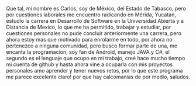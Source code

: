 Que tal, mi nombre es Carlos, soy de México, del Estado de Tabasco, pero por cuestiones laborales me encuentro radicando en Mérida, Yucatan,
estudio la carrera en Desarrollo de Software en la Universidad Abierta y a Distancia de Mexico, lo que me ha permitido, trabajar y estudiar,
por cuestiones personales no pude concluir anteriormente una carrera, pero ahora estoy mas que motivado para enrolarme en todo, por ahora no 
pertenezco a ninguna comunidad, pero busco formar parte de una, me encanta la programacion, soy fan de Android, manejo JAVA y C#, el segundo
es el lenguaje que ocupo en mi trabajo, creé hace mucho tiempo mi cuenta de github y hasta ahora vine a ocuparla con mis proyectos personales
amo aprender y tener nuevos retos, por lo que este programa me parece excelente claro! por que hay calcomanias de por medio, saludos.
